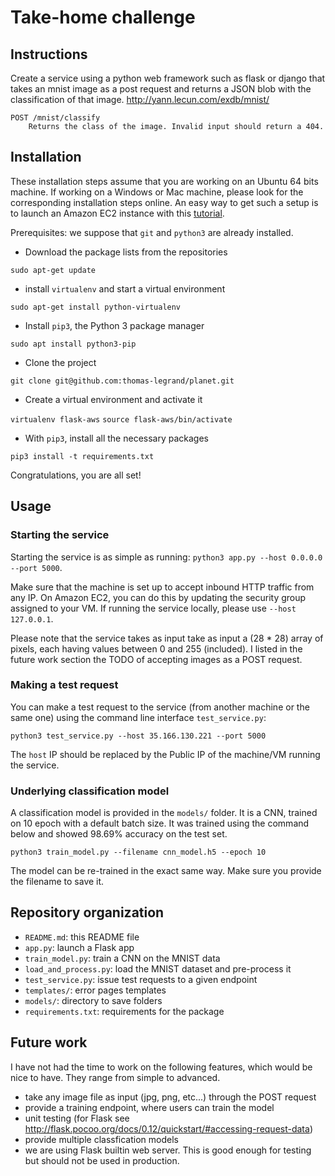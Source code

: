 # Take-home challenge

## Instructions

Create a service using a python web framework such as flask or django that takes an mnist image as a post request and returns a JSON blob with the classification of that image. http://yann.lecun.com/exdb/mnist/
```
POST /mnist/classify
    Returns the class of the image. Invalid input should return a 404.
```

## Installation

These installation steps assume that you are working on an Ubuntu 64 bits machine.
If working on a Windows or Mac machine, please look for the corresponding installation steps online.
An easy way to get such a setup is to launch an Amazon EC2 instance with this [tutorial](http://docs.aws.amazon.com/AWSEC2/latest/UserGuide/EC2_GetStarted.html#ec2-launch-instance_linux).

Prerequisites: we suppose that `git` and `python3` are already installed.

* Download the package lists from the repositories

`sudo apt-get update`

* install `virtualenv` and start a virtual environment

`sudo apt-get install python-virtualenv`

* Install `pip3`, the Python 3 package manager

`sudo apt install python3-pip`

* Clone the project

`git clone git@github.com:thomas-legrand/planet.git`

* Create a virtual environment and activate it

`virtualenv flask-aws`
`source flask-aws/bin/activate`

* With `pip3`, install all the necessary packages

`pip3 install -t requirements.txt`

Congratulations, you are all set!

## Usage

### Starting the service

Starting the service is as simple as running: `python3 app.py --host 0.0.0.0 --port 5000`.

Make sure that the machine is set up to accept inbound HTTP traffic from any IP. 
On Amazon EC2, you can do this by updating the security group assigned to your VM.
If running the service locally, please use `--host 127.0.0.1`.

Please note that the service takes as input take as input a (28 * 28) array of pixels,
each having values between 0 and 255 (included). I listed in the future work section
the TODO of accepting images as a POST request.

### Making a test request

You can make a test request to the service (from another machine or the same one) using the command line interface `test_service.py`:

```python3 test_service.py --host 35.166.130.221 --port 5000```

The `host` IP should be replaced by the Public IP of the machine/VM running the service.

### Underlying classification model

A classification model is provided in the `models/` folder.
It is a CNN, trained on 10 epoch with a default batch size.
It was trained using the command below and showed 98.69% accuracy on the test set.

```python3 train_model.py --filename cnn_model.h5 --epoch 10```

The model can be re-trained in the exact same way. 
Make sure you provide the filename to save it.


## Repository organization

- `README.md`: this README file
- `app.py`: launch a Flask app
- `train_model.py`: train a CNN on the MNIST data
- `load_and_process.py`: load the MNIST dataset and pre-process it
- `test_service.py`: issue test requests to a given endpoint
- `templates/`: error pages templates
- `models/`: directory to save folders
- `requirements.txt`: requirements for the package


## Future work

I have not had the time to work on the following features, which would be nice to have.
They range from simple to advanced.

 - take any image file as input (jpg, png, etc...) through the POST request
 - provide a training endpoint, where users can train the model
 - unit testing (for Flask see http://flask.pocoo.org/docs/0.12/quickstart/#accessing-request-data)
 - provide multiple classfication models
 - we are using Flask builtin web server. This is good enough for testing but should not be used in production.